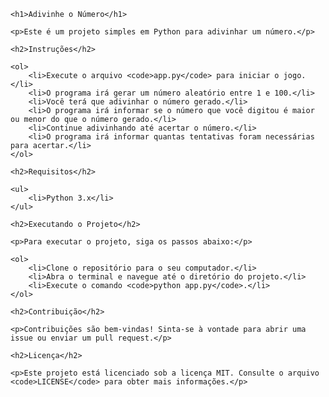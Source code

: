 <!-- <!DOCTYPE html>
<html>
<head>
    <title>Adivinhe o Número</title>
</head>
<body> -->
    <h1>Adivinhe o Número</h1>
    
    <p>Este é um projeto simples em Python para adivinhar um número.</p>
    
    <h2>Instruções</h2>
    
    <ol>
        <li>Execute o arquivo <code>app.py</code> para iniciar o jogo.</li>
        <li>O programa irá gerar um número aleatório entre 1 e 100.</li>
        <li>Você terá que adivinhar o número gerado.</li>
        <li>O programa irá informar se o número que você digitou é maior ou menor do que o número gerado.</li>
        <li>Continue adivinhando até acertar o número.</li>
        <li>O programa irá informar quantas tentativas foram necessárias para acertar.</li>
    </ol>
    
    <h2>Requisitos</h2>
    
    <ul>
        <li>Python 3.x</li>
    </ul>
    
    <h2>Executando o Projeto</h2>
    
    <p>Para executar o projeto, siga os passos abaixo:</p>
    
    <ol>
        <li>Clone o repositório para o seu computador.</li>
        <li>Abra o terminal e navegue até o diretório do projeto.</li>
        <li>Execute o comando <code>python app.py</code>.</li>
    </ol>
    
    <h2>Contribuição</h2>
    
    <p>Contribuições são bem-vindas! Sinta-se à vontade para abrir uma issue ou enviar um pull request.</p>
    
    <h2>Licença</h2>
    
    <p>Este projeto está licenciado sob a licença MIT. Consulte o arquivo <code>LICENSE</code> para obter mais informações.</p>
<!-- </body>
</html> -->
